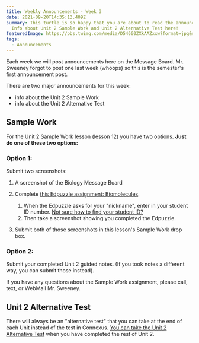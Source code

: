 ```yaml
---
title: Weekly Announcements - Week 3
date: 2021-09-20T14:35:13.409Z
summary: This turtle is so happy that you are about to read the announcements.
  Info about Unit 2 Sample Work and Unit 2 Alternative Test here!
featuredImage: https://pbs.twimg.com/media/D54660ZXkAAZxxw?format=jpg&name=medium
tags:
  - Announcements
---
```

Each week we will post announcements here on the Message Board. Mr. Sweeney forgot to post one last week (whoops) so this is the semester's first announcement post.

There are two major announcements for this week: 

* info about the Unit 2 Sample Work 
* info about the Unit 2 Alternative Test

## Sample Work

For the Unit 2 Sample Work lesson (lesson 12) you have two options. **Just do one of these two options:**

### Option 1:

Submit two screenshots:

1. A screenshot of the Biology Message Board
2. Complete [this Edpuzzle assignment: Biomolecules](https://edpuzzle.com/assignments/614898710f6d504191e4e899/watch).

   1. When the Edpuzzle asks for your "nickname", enter in your student ID number. [Not sure how to find your student ID?](/posts/how-to-find-your-student-id/)
   2. Then take a screenshot showing you completed the Edpuzzle.
3. Submit both of those screenshots in this lesson's Sample Work drop box.

### Option 2:

Submit your completed Unit 2 guided notes. (If you took notes a different way, you can submit those instead).

If you have any questions about the Sample Work assignment, please call, text, or WebMail Mr. Sweeney.

## Unit 2 Alternative Test

There will always be an "alternative test" that you can take at the end of each Unit instead of the test in Connexus. [You can take the Unit 2 Alternative Test](/posts/unit-2-alternative-test) when you have completed the rest of Unit 2.